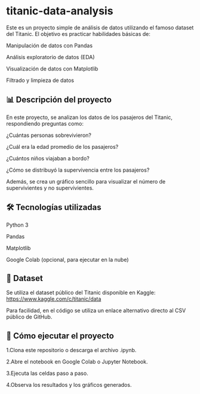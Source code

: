 # titanic-data-analysis
Este es un proyecto simple de análisis de datos utilizando el famoso dataset del Titanic. El objetivo es practicar habilidades básicas de:

Manipulación de datos con Pandas

Análisis exploratorio de datos (EDA)

Visualización de datos con Matplotlib

Filtrado y limpieza de datos

## 📊 Descripción del proyecto
En este proyecto, se analizan los datos de los pasajeros del Titanic, respondiendo preguntas como:

¿Cuántas personas sobrevivieron?

¿Cuál era la edad promedio de los pasajeros?

¿Cuántos niños viajaban a bordo?

¿Cómo se distribuyó la supervivencia entre los pasajeros?

Además, se crea un gráfico sencillo para visualizar el número de supervivientes y no supervivientes.

## 🛠️ Tecnologías utilizadas
Python 3

Pandas

Matplotlib

Google Colab (opcional, para ejecutar en la nube)

## 📁 Dataset
Se utiliza el dataset público del Titanic disponible en Kaggle:
https://www.kaggle.com/c/titanic/data

Para facilidad, en el código se utiliza un enlace alternativo directo al CSV público de GitHub.

## 🚀 Cómo ejecutar el proyecto
1.Clona este repositorio o descarga el archivo .ipynb.

2.Abre el notebook en Google Colab o Jupyter Notebook.

3.Ejecuta las celdas paso a paso.

4.Observa los resultados y los gráficos generados.
